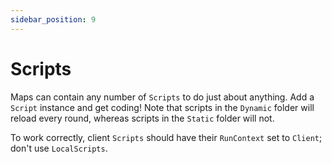 ```yaml
---
sidebar_position: 9
---
```


# Scripts

Maps can contain any number of `Scripts` to do just about anything. Add a `Script` instance and get coding! Note that scripts in the `Dynamic` folder will reload every round, whereas scripts in the `Static` folder will not.

To work correctly, client `Scripts` should have their `RunContext` set to `Client`; don't use `LocalScripts`.